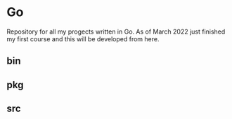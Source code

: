 # Go

Repository for all my progects written in Go. As of March 2022 just finished my first course and this will be developed from here.


## bin 

## pkg 

## src